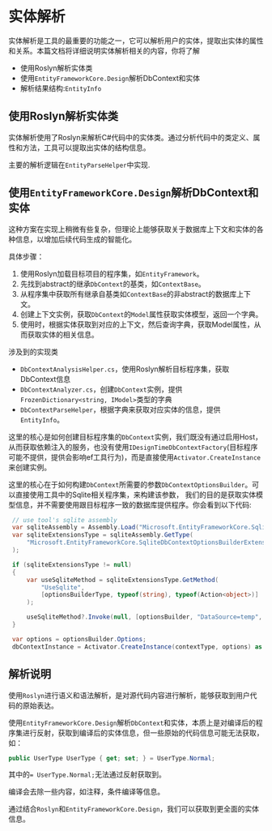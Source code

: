 # 实体解析

实体解析是工具的最重要的功能之一，它可以解析用户的实体，提取出实体的属性和关系。本篇文档将详细说明实体解析相关的内容，你将了解

- 使用Roslyn解析实体类
- 使用`EntityFrameworkCore.Design`解析DbContext和实体
- 解析结果结构:`EntityInfo`

## 使用Roslyn解析实体类

实体解析使用了Roslyn来解析C#代码中的实体类。通过分析代码中的类定义、属性和方法，工具可以提取出实体的结构信息。

主要的解析逻辑在`EntityParseHelper`中实现.

## 使用`EntityFrameworkCore.Design`解析DbContext和实体

这种方案在实现上稍微有些复杂，但理论上能够获取关于数据库上下文和实体的各种信息，以增加后续代码生成的智能化。

具体步骤：

1. 使用Roslyn加载目标项目的程序集，如`EntityFramework`。
2. 先找到abstract的继承`DbContext`的基类，如`ContextBase`。
3. 从程序集中获取所有继承自基类如`ContextBase`的非abstract的数据库上下文。
4. 创建上下文实例，获取`DbContext`的`Model`属性获取实体模型，返回一个字典。
5. 使用时，根据实体获取到对应的上下文，然后查询字典，获取Model属性，从而获取实体的相关信息。

涉及到的实现类

- `DbContextAnalysisHelper.cs`，使用Roslyn解析目标程序集，获取DbContext信息
- `DbContextAnalyzer.cs`，创建`DbContext`实例，提供`FrozenDictionary<string, IModel>`类型的字典
- `DbContextParseHelper`，根据字典来获取对应实体的信息，提供`EntityInfo`。

这里的核心是如何创建目标程序集的`DbContext`实例，我们既没有通过启用Host，从而获取依赖注入的服务，也没有使用`IDesignTimeDbContextFactory`(目标程序可能不提供，提供会影响ef工具行为)，而是直接使用`Activator.CreateInstance`来创建实例。

这里的核心在于如何构建`DbContext`所需要的参数`DbContextOptionsBuilder`。可以直接使用工具中的Sqlite相关程序集，来构建该参数，
我们的目的是获取实体模型信息，并不需要使用跟目标程序一致的数据库提供程序。你会看到以下代码:

```csharp
 // use tool's sqlite assembly
 var sqliteAssembly = Assembly.Load("Microsoft.EntityFrameworkCore.Sqlite");
 var sqliteExtensionsType = sqliteAssembly.GetType(
     "Microsoft.EntityFrameworkCore.SqliteDbContextOptionsBuilderExtensions"
 );

 if (sqliteExtensionsType != null)
 {
     var useSqliteMethod = sqliteExtensionsType.GetMethod(
         "UseSqlite",
         [optionsBuilderType, typeof(string), typeof(Action<object>)]
     );

     useSqliteMethod?.Invoke(null, [optionsBuilder, "DataSource=temp", null]);
 }

 var options = optionsBuilder.Options;
 dbContextInstance = Activator.CreateInstance(contextType, options) as DbContext;
```

## 解析说明

使用`Roslyn`进行语义和语法解析，是对源代码内容进行解析，能够获取到用户代码的原始表达。

使用`EntityFrameworkCore.Design`解析`DbContext`和实体，本质上是对编译后的程序集进行反射，获取到编译后的实体信息，但一些原始的代码信息可能无法获取，如：

```csharp
public UserType UserType { get; set; } = UserType.Normal;
```

其中的`= UserType.Normal;`无法通过反射获取到。

编译会去除一些内容，如注释，条件编译等信息。

通过结合`Roslyn`和`EntityFrameworkCore.Design`，我们可以获取到更全面的实体信息。